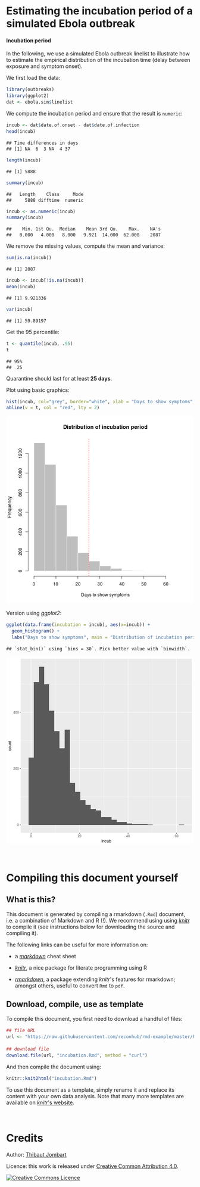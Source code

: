 

# Estimating the incubation period of a simulated Ebola outbreak



#### Incubation period

In the following, we use a simulated Ebola outbreak linelist to illustrate how to estimate the empirical distribution of the incubation time (delay between exposure and symptom onset).


We first load the data:


```r
library(outbreaks)
library(ggplot2)
dat <- ebola.sim$linelist
```

We compute the incubation period and ensure that the result is `numeric`:

```r
incub <- dat$date.of.onset - dat$date.of.infection
head(incub)
```

```
## Time differences in days
## [1] NA  6  3 NA  4 37
```

```r
length(incub)
```

```
## [1] 5888
```

```r
summary(incub)
```

```
##   Length    Class     Mode 
##     5888 difftime  numeric
```

```r
incub <- as.numeric(incub)
summary(incub)
```

```
##    Min. 1st Qu.  Median    Mean 3rd Qu.    Max.    NA's 
##   0.000   4.000   8.000   9.921  14.000  62.000    2087
```

We remove the missing values, compute the mean and variance:

```r
sum(is.na(incub))
```

```
## [1] 2087
```

```r
incub <- incub[!is.na(incub)]
mean(incub)
```

```
## [1] 9.921336
```

```r
var(incub)
```

```
## [1] 59.89197
```

Get the 95 percentile:

```r
t <- quantile(incub, .95)
t
```

```
## 95% 
##  25
```

Quarantine should last for at least **25 days**.

Plot using basic graphics:

```r
hist(incub, col="grey", border="white", xlab = "Days to show symptoms", main = "Distribution of incubation period")
abline(v = t, col = "red", lty = 2)
```

![plot of chunk plot](figure/plot-1.png)

Version using *ggplot2*:


```r
ggplot(data.frame(incubation = incub), aes(x=incub)) + 
  geom_histogram() +
  labs("Days to show symptoms", main = "Distribution of incubation period")
```

```
## `stat_bin()` using `bins = 30`. Pick better value with `binwidth`.
```

![plot of chunk ggplot](figure/ggplot-1.png)



<br>

# Compiling this document yourself

## What is this?

This document is generated by compiling a rmarkdown (`.Rmd`) document, i.e. a combination of Markdown and R (!). We recommend using using [*knitr*](http://yihui.name/knitr/) to compile it (see instructions below for downloading the source and compiling it).

The following links can be useful for more information on:

- a [*markdown*](http://github.com/adam-p/markdown-here/wiki/Markdown-Cheatsheet) cheat sheet

- [*knitr*](http://yihui.name/knitr/), a nice package for literate programming using R

- [*rmarkdown*](http://rmarkdown.rstudio.com/), a package extending *knitr*'s features for rmarkdown; amongst others, useful to convert `Rmd` to `pdf`.


## Download, compile, use as template
To compile this document, you first need to download a handful of files:

```r
## file URL
url <- "https://raw.githubusercontent.com/reconhub/rmd-example/master/README.Rmd"

## download file
download.file(url, "incubation.Rmd", method = "curl")
```

And then compile the document using:

```r
knitr::knit2html("incubation.Rmd")
```

To use this document as a template, simply rename it and replace its content with your own data analysis. Note that many more templates are available on [*knitr*'s website](http://yihui.name/knitr/).



<br>

# Credits

Author: [Thibaut Jombart](https://sites.google.com/site/thibautjombart/)

Licence: this work is released under [Creative Common Attribution 4.0](http://creativecommons.org/licenses/by/4.0/).

<a rel="license" href="http://creativecommons.org/licenses/by/4.0/"><img alt="Creative Commons Licence" style="border-width:0" src="https://i.creativecommons.org/l/by/4.0/88x31.png" /></a>



